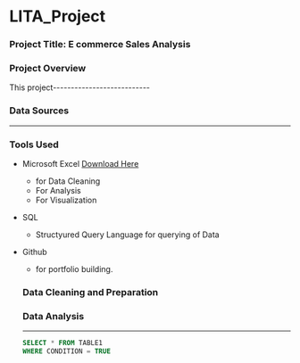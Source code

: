 # LITA_Project

### Project Title: E commerce Sales Analysis

### Project Overview
This project---------------------------

### Data Sources
--------------

### Tools Used
- Microsoft Excel [Download Here](https://www.microsoft.com)
  -  for Data Cleaning
  -  For Analysis
  -  For Visualization
- SQL
    - Structyured Query Language for querying of Data
- Github
    - for portfolio building.
 
  ### Data Cleaning and Preparation

  ### Data Analysis
  ---
  ```SQL
  SELECT * FROM TABLE1
  WHERE CONDITION = TRUE
  ```
